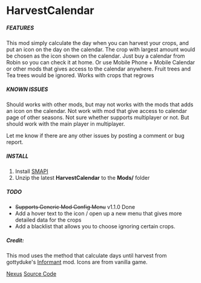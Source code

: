 # HarvestCalendar

##### FEATURES
This mod simply calculate the day when you can harvest your crops, and put an icon on the day on the calendar.
The crop with largest amount would be chosen as the icon shown on the calendar.
Just buy a calendar from Robin so you can check it at home. Or use Mobile Phone + Mobile Calendar or other mods that gives access to the calendar anywhere.
Fruit trees and Tea trees would be ignored.
Works with crops that regrows

##### KNOWN ISSUES
Should works with other mods, but may not works with the mods that adds an icon on the calendar.
Not work with mod that give access to calendar page of other seasons.
Not sure whether supports multiplayer or not. But should work with the main player in multiplayer.

Let me know if there are any other issues by posting a comment or bug report.

##### INSTALL
1. Install [SMAPI](https://www.nexusmods.com/stardewvalley/mods/2400)
2. Unzip the latest **HarvestCalendar** to the **Mods/** folder

##### TODO
- ~~Supports Generic Mod Config Menu~~ v1.1.0 Done
- Add a hover text to the icon / open up a new menu that gives more detailed data for the crops
- Add a blacklist that allows you to choose ignoring certain crops.

##### Credit:
This mod uses the method that calculate days until harvest from gottyduke's [Informant](https://www.nexusmods.com/stardewvalley/mods/21286) mod.
Icons are from vanilla game. 

[Nexus](https://www.nexusmods.com/stardewvalley/mods/25103)
[Source Code](https://github.com/LonerAxl/Stardew_HarvestCalendar)